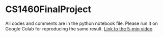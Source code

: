 # CS1460FinalProject
All codes and comments are in the python notebook file. Please run it on Google Colab for reproducing the same result.
[Link to the 5-min video](https://drive.google.com/file/d/1cMNvOt2pAYfNJmpH2vRA2m-VTWN90pY4/view?usp=sharing)
